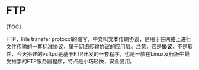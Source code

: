 # FTP

[TOC]

FTP，File transfer protocol的缩写，中文叫文本传输协议，是用于在网络上进行文件传输的一套标准协议，属于网络传输协议的应用层。注意，它是**协议**，不是软件，今天搭建的vsftpd是基于FTP开发的一套程序，也是一款在Linux发行版中最受推崇的FTP服务器程序，特点是小巧轻快，安全易用。

